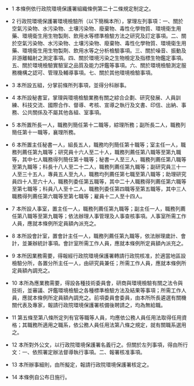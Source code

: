 * 1 本條例依行政院環境保護署組織條例第二十二條規定制定之。

* 2 行政院環境保護署環境檢驗所（以下簡稱本所），掌理左列事項：一、關於空氣污染物、水污染物、土壤污染物、廢棄物、毒性化學物質、環境衛生用藥、環境衛生用生物製劑、飲用水等標準檢驗方法之研究及訂定事項。二、關於空氣污染物、水污染物、土壤污染物、廢棄物、毒性化學物質、環境衛生用藥、環境衛生用生物製劑、飲用水等之分析檢驗事項。三、關於噪音、振動及非游離輻射之測定事項。四、關於環境污染之生物檢定及指標生物鑑定事項。五、關於環境檢驗實驗室之品質及能力評鑑等事項。六、關於環境檢驗測定服務機構之認可、管理及輔導事項。七、關於其他環境檢驗事項。

* 3 本所設五組，分掌前條所列事項，並得分科辦事。

* 4 本所設秘書室，掌理與環境檢驗業務有關之綜合企劃、研究發展、人員訓練、科技交流、國際合作、督導、考核、宣導之執行及文書、印信、出納、事務、公共關係及不屬其他各組、室事項。

* 5 本所置所長一人，職務列簡任第十二職等，綜理所務；副所長二人，職務列簡任第十一職等，襄理所務。

* 6 本所置主任秘書一人，組長五人，職務均列簡任第十職等；室主任一人，職務列薦任第九職等；研究員十六人至二十人，職務列薦任第八職等至第九職等，其中七人職務得列簡任第十職等；秘書一人至三人，職務列薦任第八職等至第九職等；科長十八人至二十二人，職務列薦任第九職等；副研究員三十一人至三十五人，專員五人至九人，職務均列薦任第七職至第八職等；助理研究員四十人至六十人，職務列委任第五職等，其中二十人職務得列薦任第六職等至第七職等；科員八人至十二人，職務列委任第四職等至第五職等，其中三人職務得列薦任第六職等至第七職等；雇員十二人至十四人。

* 7 本所設人事室，置主任一人，職務列薦任第九職等；副主任一人，職務列薦任第八職等至第九職等；依法辦理人事管理及人事查核事項。人事室所需工作人員，應就本條例所定員額內派充之。

* 8 本所設會計室，置會計主任一人，職務列薦任第九職等，依法辦理歲計、會計，並兼辦統計事項。會計室所需工作人員，應就本條例所定員額內派充之。

* 9 本所因業務需要，得報經行政院環境保護署轉請行政院核准，於適當地區設檢驗分所，各置分所主任一人，由研究員兼任；所需工作人員，應就本條例所定員額內調充之。

* 10 本所為應業務需要，得設各種技術委員會，研商與環境檢驗有關之法令與技術，並審議、評鑑環境檢驗之各種標準檢驗方法及結果等事項；所需工作人員，應就本條例所定員額內調充之。前項委員會委員，由本所所長遴選有關機關代表及專家，報請行政院環境保護署核備後聘請之，均為無給職。

* 11 第五條至第八條所定列有官等職等人員，均應依公務人員任用法取得任用資格；其職務所適用之職系，依公務人員任用法第八條之規定，就有關職系選用之。

* 12 本所對外公文，以行政院環境保護署名義行之。但關於左列事項，得由所行文：一、依照署定辦法督導執行事項。二、報署核准事項。

* 13 本所辦事細則，由所擬定，報請行政院環境保護署核定之。

* 14 本條例自公布日施行。

